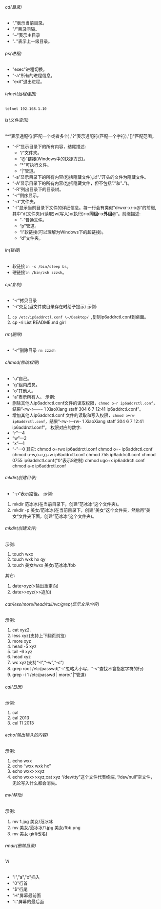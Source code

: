 ###### cd(目录)
* “.”表示当前目录。
* "/"目录间隔。
* ”~”表示主目录
* ".."表示上一级目录。

###### ps(进程)	
* "exec"进程切换。
* "-a"所有的进程信息。
* “exit”退出进程。

###### telnet(远程连接)
`telnet 192.168.1.10`

###### ls(文件查询)
“*”表示通配符(匹配一个或者多个),"?"表示通配符(匹配一个字符),"[]"匹配范围。

- “-F”显示目录下的所有内容，结尾描述:
	- “/”文件夹。
	- “@”链接(Windows中的快捷方式)。
	- “\*”可执行文件。
	- “|”管道。
- “-a”显示目录下的所有内容(包括隐藏文件),以”.”开头的文件为隐藏文件。
- “-A”显示目录下的所有内容(包括隐藏文件，但不包括”.”和”..”)。
- “-R”列出目录下的目录树。
- “-r”倒序显示。
- "-d"文件夹。
- “-l”显示当前目录下文件的详细信息。每一行会有类似”drwxr-xr-x@“的前缀,其中”d(文件夹)r(读取)w(写入)x(执行)r-x**同组**r-x**外组**@“。前缀描述:
	- “-”普通文件。
	- “p”管道。
	- “l”软链接(可以理解为Windows下的超链接)。
	- “d”文件夹。

###### ln(链接)
- 软链接`ln -s /bin/sleep bs`。
- 硬链接`ln /bin/zsh zzzsh`。

###### cp(复制)
- “-r”拷贝目录
- ”-i“交互(当文件或目录存在时给予提示)
示例:
1. `cp /etc/ip6addrctl.conf \~/Desktop/ `,复制ip6addrctl.conf到桌面。
2. cp -ri List README.md  girl

###### rm(删除)
- “-r”删除目录
`rm zzzsh`

###### chmod(修改权限)
- “u”自己。
- “g”组内成员。
- “o”其他人。
- “a”表示所有人。
示例:
- 删除其他人ip6addrctl.conf文件的读取权限，`chmod o-r ip6addrctl.conf`，结果”-rw-r-----   1 XiaoXiang  staff        304  6  7 12:41 ip6addrctl.conf”。
- 增加其他人ip6addrctl.conf 文件的读取和写入权限，`chmod o+rw ip6addrctl.conf`，结果”-rw-r--rw-   1 XiaoXiang  staff        304  6  7 12:41 ip6addrctl.conf”。
权限对应的数字:
- “r”—4
- “w”—2
- “x”—1
- “-”—0	
其它:
	chmod o=rwx ip6addrctl.conf
	chmod o=- ip6addrctl.conf
	chmod u-w,o+r,g+w ip6addrctl.conf
	chmod 755 ip6addrctl.conf
	chmod 0755 ip6addrctl.conf("0"表示8进制)
	chmod ugo+x ip6addrctl.conf
	chmod a-x ip6addrctl.conf

###### mkdir(创建目录)
- “-p”表示路径。
示例:
1. mkdir 范冰冰(在当前目录下，创建”范冰冰“这个文件夹)。
2. mkdir -p 美女/范冰冰(在当前目录下，创建”美女“这个文件夹，然后再”美女“文件夹下面，创建”范冰冰“这个文件夹)。

###### mkdir(创建文件)
示例:

1. touch wxx
2. touch wxk hx qy
3. touch 美女/wxx 美女/范冰冰/fbb

其它:

1. date\>xyz(\>输出重定向)
2. date\>\>xyz(\>\>追加)

###### cat/less/more/head/tail/wc/grep(显示文件内容)
示例:
1. cat xyz2. 
2. less xyz(支持上下翻页浏览)
3. more xyz
4. head -5 xyz
5. tail -6 xyz
6. head xyz
7. wc xyz(支持“-l”,“-w”,“-c”)
8. grep root /etc/passwd("-i"忽略大小写，“-v”查找不含指定字符的行)
9. grep -i 1 /etc/passwd | more("|"管道)

###### cal(日历)
示例:
1. cal
2. cal 2013
3. cal 11 2013

###### echo(输出输入的内容)
示例:
1. echo wxx
2. echo “wxx wxk                hx”
2. echo wxx\>\>xyz
3. echo wxx\>\>xyz;cat xyz
“/dev/tty”这个文件代表终端, “/dev/null”空文件，无论写入什么都会消失。

###### mv(移动)
示例:
1. mv 1.jpg  美女/范冰冰
2. mv 美女/范冰冰/1.jpg  美女/fbb.png
3. mv 美女 girl(改名)

###### rmdir(删除目录)
###### VI
* "i","a","o"插入
* "0"行首
* "$"行尾
* "H"屏幕最前面
* "L"屏幕的最后面